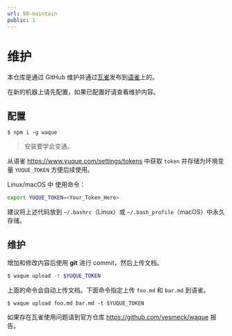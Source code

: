 ```yaml
---
url: 98-maintain
public: 1
---
```


# 维护

本仓库是通过 GitHub 维护并通过[瓦雀](https://github.com/yesmeck/waque)发布到[语雀](https://www.yuque.com/shixiangwang/gucm2q)上的。

在新的机器上请先配置，如果已配置好请查看维护内容。

## 配置


```
$ npm i -g waque
```

> 安装要学会变通。

从语雀 <https://www.yuque.com/settings/tokens> 中获取 `token` 并存储为环境变量 `YUQUE_TOKEN` 方便后续使用。

Linux/macOS 中 使用命令：

```bash
export YUQUE_TOKEN=<Your_Token_Here>
```

建议将上述代码放到 `~/.bashrc`（Linux）或 `~/.bash_profile`（macOS）中永久存储。


## 维护

增加和修改内容后使用 **git** 进行 commit，然后上传文档。

```bash
$ waque upload -t $YUQUE_TOKEN
```

上面的命令会自动上传文档。下面命令指定上传 `foo.md` 和 `bar.md` 到语雀。

```
$ waque upload foo.md bar.md -t $YUQUE_TOKEN
```

如果存在瓦雀使用问题请到官方仓库 <https://github.com/yesmeck/waque> 报告。
